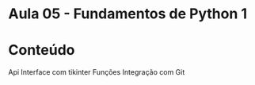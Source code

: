 # Aula 05 - Fundamentos de Python 1

# Conteúdo

Api
Interface com tikinter
Funções
Integração com Git

